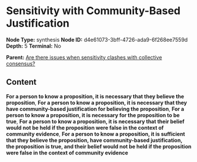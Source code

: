 # Sensitivity with Community-Based Justification

**Node Type:** synthesis
**Node ID:** d4e61073-3bff-4726-ada9-6f268ee7559d
**Depth:** 5
**Terminal:** No

**Parent:** [Are there issues when sensitivity clashes with collective consensus?](are-there-issues-when-sensitivity-clashes-with-collective-consensus-antithesis-23b96a84-6a95-472a-925e-83f7bde3dedf.md)

## Content

**For a person to know a proposition, it is necessary that they believe the proposition**, **For a person to know a proposition, it is necessary that they have community-based justification for believing the proposition**, **For a person to know a proposition, it is necessary for the proposition to be true**, **For a person to know a proposition, it is necessary that their belief would not be held if the proposition were false in the context of community evidence**, **For a person to know a proposition, it is sufficient that they believe the proposition, have community-based justification, the proposition is true, and their belief would not be held if the proposition were false in the context of community evidence**
